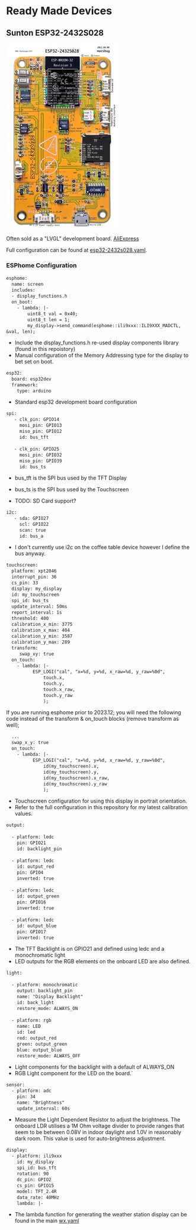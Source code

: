 # Ready Made Devices

## Sunton ESP32-2432S028

![ESP32-2432S028](image/esp32-2432s028.jpeg)


Often sold as a "LVGL" development board.  [AliExpress](https://www.aliexpress.com/item/1005004502250619.html)

Full configuration can be found at [esp32-2432s028.yaml](../esp32-2432s028.yaml).

### ESPhome Configuration

```
esphome:
  name: screen
  includes:
  - display_functions.h
  on_boot:
    - lambda: |-
        uint8_t val = 0x40;
        uint8_t len = 1;
        my_display->send_command(esphome::ili9xxx::ILI9XXX_MADCTL, &val, len);
```

* Include the display\_functions.h re-used display components library (found in this repoistory)
* Manual configuration of the Memory Addressing type for the display to bet set on boot.


```
esp32:
  board: esp32dev
  framework:
    type: arduino
```

* Standard esp32 development board configuration

```
spi:
   - clk_pin: GPIO14
     mosi_pin: GPIO13
     miso_pin: GPIO12
     id: bus_tft

   - clk_pin: GPIO25
     mosi_pin: GPIO32
     miso_pin: GPIO39
     id: bus_ts
```

* bus\_tft is the SPI bus used by the TFT Display
* bus\_ts is the SPI bus used by the Touchscreen

* TODO: SD Card support?

```
i2c:
   - sda: GPIO27
     scl: GPIO22
     scan: true
     id: bus_a
```

* I don't currently use i2c on the coffee table device however I define the bus anyway.

```
touchscreen:
  platform: xpt2046
  interrupt_pin: 36
  cs_pin: 33
  display: my_display
  id: my_touchscreen
  spi_id: bus_ts
  update_interval: 50ms
  report_interval: 1s
  threshold: 400
  calibration_x_min: 3775
  calibration_x_max: 404
  calibration_y_min: 3587
  calibration_y_max: 289
  transform:
     swap_xy: true
  on_touch:
    - lambda: |-
          ESP_LOGI("cal", "x=%d, y=%d, x_raw=%d, y_raw=%0d",
              touch.x,
              touch.y,
              touch.x_raw,
              touch.y_raw
              );
```

If you are running esphome prior to 2023.12; you will need the following code instead of the
transform & on\_touch blocks (remove transform as well);

```
  ...
  swap_x_y: true
  on_touch:
    - lambda: |-
          ESP_LOGI("cal", "x=%d, y=%d, x_raw=%d, y_raw=%0d",
              id(my_touchscreen).x,
              id(my_touchscreen).y,
              id(my_touchscreen).x_raw,
              id(my_touchscreen).y_raw
              );
```


* Touchscreen configuration for using this display in portrait orientation.
* Refer to the full configuration in this repository for my latest calibration values.

```
output:

  - platform: ledc
    pin: GPIO21
    id: backlight_pin

  - platform: ledc
    id: output_red
    pin: GPIO4
    inverted: true

  - platform: ledc
    id: output_green
    pin: GPIO16
    inverted: true

  - platform: ledc
    id: output_blue
    pin: GPIO17
    inverted: true
```

* The TFT Backlight is on GPIO21 and defined using ledc and a monochromatic light
* LED outputs for the RGB elements on the onboard LED are also defined.

```
light:

  - platform: monochromatic
    output: backlight_pin
    name: "Display Backlight"
    id: back_light
    restore_mode: ALWAYS_ON

  - platform: rgb
    name: LED
    id: led
    red: output_red
    green: output_green
    blue: output_blue
    restore_mode: ALWAYS_OFF
```

* Light components for the backlight with a default of ALWAYS\_ON
* RGB Light component for the LED on the board.`

```
sensor:
  - platform: adc
    pin: 34
    name: "Brightness"
    update_interval: 60s
```

* Measure the Light Dependent Resistor to adjust the brightness.  The onboard LDR utilises a 1M Ohm voltage divider to provide ranges that seem to be between 0.08V in indoor daylight and 1.0V in reasonably dark room.  This value is used for auto-brightness adjustment.

```
display:
  - platform: ili9xxx
    id: my_display
    spi_id: bus_tft
    rotation: 90
    dc_pin: GPIO2
    cs_pin: GPIO15
    model: TFT_2.4R
    data_rate: 40MHz
    lambda: |-

```

* The lambda function for generating the weather station display can be found in the main [wx.yaml](/wx.yaml)

